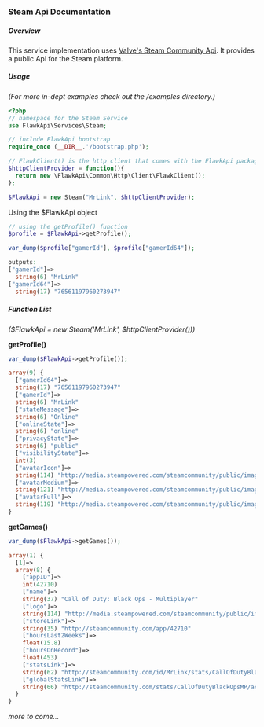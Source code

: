 ### Steam Api Documentation

##### Overview

This service implementation uses [Valve's Steam Community Api](https://developer.valvesoftware.com/wiki/Steam_Web_API). It provides a public Api for the Steam platform.

##### Usage
_(For more in-dept examples check out the /examples directory.)_

```php
<?php
// namespace for the Steam Service
use FlawkApi\Services\Steam;

// include FlawkApi bootstrap
require_once (__DIR__.'/bootstrap.php');

// FlawkClient() is the http client that comes with the FlawkApi package
$httpClientProvider = function(){
  return new \FlawkApi\Common\Http\Client\FlawkClient();
};

$FlawkApi = new Steam("MrLink", $httpClientProvider);

```
Using the $FlawkApi object

```php
// using the getProfile() function
$profile = $FlawkApi->getProfile();

var_dump($profile["gamerId"], $profile["gamerId64"]);

outputs:
["gamerId"]=> 
  string(6) "MrLink"
["gamerId64"]=>
  string(17) "76561197960273947"

```

##### Function List
_($FlawkApi = new Steam('MrLink', $httpClientProvider()))_


**getProfile()**

```php
var_dump($FlawkApi->getProfile());

array(9) {
  ["gamerId64"]=>
  string(17) "76561197960273947"
  ["gamerId"]=>
  string(6) "MrLink"
  ["stateMessage"]=>
  string(6) "Online"
  ["onlineState"]=>
  string(6) "online"
  ["privacyState"]=>
  string(6) "public"
  ["visibilityState"]=>
  int(3)
  ["avatarIcon"]=>
  string(114) "http://media.steampowered.com/steamcommunity/public/images/avatars/ca/ca10b14c7aefc4a3d9f5a0018305f7f0e8698b82.jpg"
  ["avatarMedium"]=>
  string(121) "http://media.steampowered.com/steamcommunity/public/images/avatars/ca/ca10b14c7aefc4a3d9f5a0018305f7f0e8698b82_medium.jpg"
  ["avatarFull"]=>
  string(119) "http://media.steampowered.com/steamcommunity/public/images/avatars/ca/ca10b14c7aefc4a3d9f5a0018305f7f0e8698b82_full.jpg"
}
```

**getGames()**

```php
var_dump($FlawkApi->getGames());

array(1) {
  [1]=>
  array(8) {
    ["appID"]=>
    int(42710)
    ["name"]=>
    string(37) "Call of Duty: Black Ops - Multiplayer"
    ["logo"]=>
    string(114) "http://media.steampowered.com/steamcommunity/public/images/apps/42710/2b07ffc9e420c232858a60a20cdefeebaa9fd5c6.jpg"
    ["storeLink"]=>
    string(35) "http://steamcommunity.com/app/42710"
    ["hoursLast2Weeks"]=>
    float(15.8)
    ["hoursOnRecord"]=>
    float(453)
    ["statsLink"]=>
    string(62) "http://steamcommunity.com/id/MrLink/stats/CallOfDutyBlackOpsMP"
    ["globalStatsLink"]=>
    string(66) "http://steamcommunity.com/stats/CallOfDutyBlackOpsMP/achievements/"
  }
}
```

*more to come...*